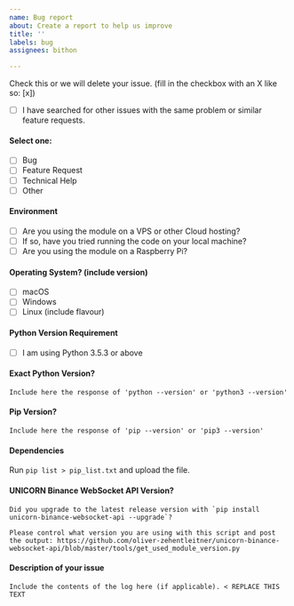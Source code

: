 ```yaml
---
name: Bug report
about: Create a report to help us improve
title: ''
labels: bug
assignees: bithon

---
```


<!--
Before opening a new issue, please ensure:
- YOU HAVE READ THE ISSUE GUIDELINES! -> https://github.com/oliver-zehentleitner/unicorn-binance-websocket-api/wiki/Issue-Guidelines
- You search for existing bugs/feature requests
- Remove extraneous template details
- Do not prefix title with type of issue (Feature Request, Bug, etc.) The appropriate labels will be added during triage.
- Do not delete any of the template, fill all of it in; even if you think it doesn't apply to your issue.
- If you fail to follow these simple instructions, we will close the ticket.
- [x] This is a checked box. **Do not leave spaces around the `x`!**
-->

Check this or we will delete your issue. (fill in the checkbox with an X like so: [x])
- [ ] I have searched for other issues with the same problem or similar feature requests. 

#### Select one:
- [ ] Bug
- [ ] Feature Request
- [ ] Technical Help
- [ ] Other

#### Environment
- [ ] Are you using the module on a VPS or other Cloud hosting?
- [ ] If so, have you tried running the code on your local machine?
- [ ] Are you using the module on a Raspberry Pi?

#### Operating System? (include version)
- [ ] macOS
- [ ] Windows
- [ ] Linux (include flavour)

#### Python Version Requirement
- [ ] I am using Python 3.5.3 or above

#### Exact Python Version?
```
Include here the response of 'python --version' or 'python3 --version'
```

#### Pip Version?
```
Include here the response of 'pip --version' or 'pip3 --version'
```

#### Dependencies
Run `pip list > pip_list.txt` and upload the file.

#### UNICORN Binance WebSocket API Version?
```
Did you upgrade to the latest release version with `pip install unicorn-binance-websocket-api --upgrade`?

Please control what version you are using with this script and post the output: https://github.com/oliver-zehentleitner/unicorn-binance-websocket-api/blob/master/tools/get_used_module_version.py
```

#### Description of your issue

```
Include the contents of the log here (if applicable). < REPLACE THIS TEXT
```
